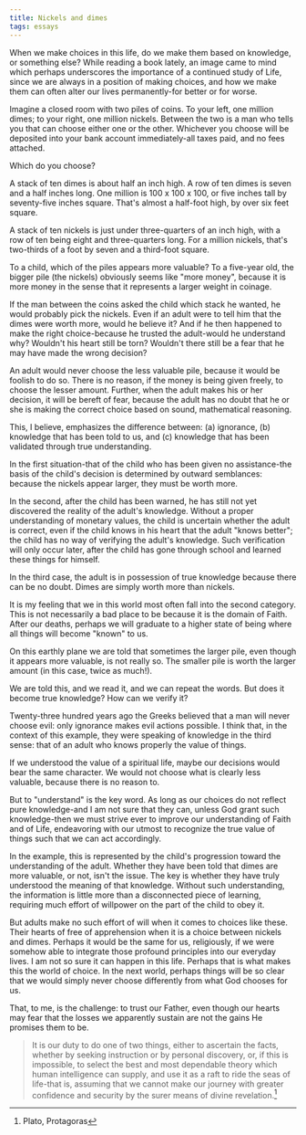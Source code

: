 ```yaml
---
title: Nickels and dimes
tags: essays
---
```


When we make choices in this life, do we make them based on knowledge,
or something else?  While reading a book lately, an image came to mind
which perhaps underscores the importance of a continued study of Life,
since we are always in a position of making choices, and how we make
them can often alter our lives permanently-for better or for worse.

Imagine a closed room with two piles of coins.  To your left, one
million dimes; to your right, one million nickels.  Between the two is a
man who tells you that can choose either one or the other.  Whichever
you choose will be deposited into your bank account immediately-all
taxes paid, and no fees attached.

Which do you choose?

A stack of ten dimes is about half an inch high.  A row of ten dimes is
seven and a half inches long.  One million is 100 x 100 x 100, or five
inches tall by seventy-five inches square.  That's almost a half-foot
high, by over six feet square.

A stack of ten nickels is just under three-quarters of an inch high,
with a row of ten being eight and three-quarters long.  For a million
nickels, that's two-thirds of a foot by seven and a third-foot square.

To a child, which of the piles appears more valuable?  To a five-year
old, the bigger pile (the nickels) obviously seems like "more money",
because it is more money in the sense that it represents a larger weight
in coinage.

If the man between the coins asked the child which stack he wanted, he
would probably pick the nickels.  Even if an adult were to tell him that
the dimes were worth more, would he believe it?  And if he then happened
to make the right choice-because he trusted the adult-would he
understand why?  Wouldn't his heart still be torn?  Wouldn't there still
be a fear that he may have made the wrong decision?

An adult would never choose the less valuable pile, because it would be
foolish to do so.  There is no reason, if the money is being given
freely, to choose the lesser amount.  Further, when the adult makes his
or her decision, it will be bereft of fear, because the adult has no
doubt that he or she is making the correct choice based on sound,
mathematical reasoning.

This, I believe, emphasizes the difference between: (a) ignorance, (b)
knowledge that has been told to us, and (c) knowledge that has been
validated through true understanding.

In the first situation-that of the child who has been given no
assistance-the basis of the child's decision is determined by outward
semblances: because the nickels appear larger, they must be worth more.

In the second, after the child has been warned, he has still not yet
discovered the reality of the adult's knowledge.  Without a proper
understanding of monetary values, the child is uncertain whether the
adult is correct, even if the child knows in his heart that the adult
"knows better"; the child has no way of verifying the adult's knowledge.
Such verification will only occur later, after the child has gone
through school and learned these things for himself.

In the third case, the adult is in possession of true knowledge because
there can be no doubt.  Dimes are simply worth more than nickels.

It is my feeling that we in this world most often fall into the second
category.  This is not necessarily a bad place to be because it is the
domain of Faith.  After our deaths, perhaps we will graduate to a higher
state of being where all things will become "known" to us.

On this earthly plane we are told that sometimes the larger pile, even
though it appears more valuable, is not really so.  The smaller pile is
worth the larger amount (in this case, twice as much!).

We are told this, and we read it, and we can repeat the words.  But does
it become true knowledge?  How can we verify it?

Twenty-three hundred years ago the Greeks believed that a man will never
choose evil: only ignorance makes evil actions possible.  I think that,
in the context of this example, they were speaking of knowledge in the
third sense: that of an adult who knows properly the value of things.

If we understood the value of a spiritual life, maybe our decisions
would bear the same character.  We would not choose what is clearly less
valuable, because there is no reason to.

But to "understand" is the key word.  As long as our choices do not
reflect pure knowledge-and I am not sure that they can, unless God grant
such knowledge-then we must strive ever to improve our understanding of
Faith and of Life, endeavoring with our utmost to recognize the true
value of things such that we can act accordingly.

In the example, this is represented by the child's progression toward
the understanding of the adult.  Whether they have been told that dimes
are more valuable, or not, isn't the issue.  The key is whether they
have truly understood the meaning of that knowledge.  Without such
understanding, the information is little more than a disconnected piece
of learning, requiring much effort of willpower on the part of the child
to obey it.

But adults make no such effort of will when it comes to choices like
these.  Their hearts of free of apprehension when it is a choice between
nickels and dimes.  Perhaps it would be the same for us, religiously, if
we were somehow able to integrate those profound principles into our
everyday lives.  I am not so sure it can happen in this life.  Perhaps
that is what makes this the world of choice.  In the next world, perhaps
things will be so clear that we would simply never choose differently
from what God chooses for us.

That, to me, is the challenge: to trust our Father, even though our
hearts may fear that the losses we apparently sustain are not the gains
He promises them to be.

> It is our duty to do one of two things, either to ascertain the facts,
> whether by seeking instruction or by personal discovery, or, if this
> is impossible, to select the best and most dependable theory which
> human intelligence can supply, and use it as a raft to ride the seas
> of life-that is, assuming that we cannot make our journey with greater
> confidence and security by the surer means of divine revelation.[^1]

[^1]:  Plato, Protagoras



